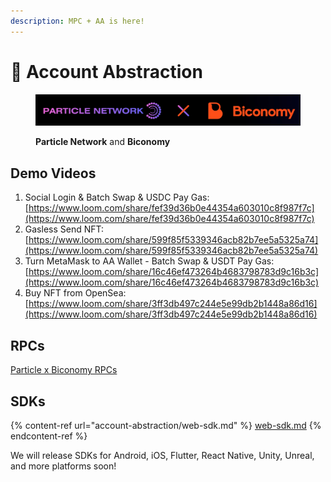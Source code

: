 ```yaml
---
description: MPC + AA is here!
---
```


# 💫 Account Abstraction

<figure><img src="../.gitbook/assets/69e684bf-ac31-4cca-b637-a6bf6880a148.jpeg" alt=""><figcaption><p><strong>Particle Network</strong> and <strong>Biconomy</strong></p></figcaption></figure>

## Demo Videos

1. Social Login & Batch Swap & USDC Pay Gas: [https://www.loom.com/share/fef39d36b0e44354a603010c8f987f7c](https://www.loom.com/share/fef39d36b0e44354a603010c8f987f7c)
2. Gasless Send NFT: [https://www.loom.com/share/599f85f5339346acb82b7ee5a5325a74](https://www.loom.com/share/599f85f5339346acb82b7ee5a5325a74)
3. Turn MetaMask to AA Wallet - Batch Swap & USDT Pay Gas: [https://www.loom.com/share/16c46ef473264b4683798783d9c16b3c](https://www.loom.com/share/16c46ef473264b4683798783d9c16b3c)
4. Buy NFT from OpenSea: [https://www.loom.com/share/3ff3db497c244e5e99db2b1448a86d16](https://www.loom.com/share/3ff3db497c244e5e99db2b1448a86d16)

## RPCs

[Particle x Biconomy RPCs ](../developers/node-service/evm-chains-api/account-abstraction-rpc.md)

## SDKs

{% content-ref url="account-abstraction/web-sdk.md" %}
[web-sdk.md](account-abstraction/web-sdk.md)
{% endcontent-ref %}

We will release SDKs for Android, iOS, Flutter, React Native, Unity, Unreal, and more platforms soon!
